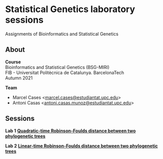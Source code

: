 # Statistical Genetics laboratory sessions

Assignments of Bioinformatics and Statistical Genetics

## About

**Course**  
Bioinformatics and Statistical Genetics (BSG-MIRI)  
FIB - Universitat Politècnica de Catalunya. BarcelonaTech  
Autumn 2021  

**Team**  
* Marcel Cases
&lt;marcel.cases@estudiantat.upc.edu&gt;
* Antoni Casas
&lt;antoni.casas.munoz@estudiantat.upc.edu&gt;

## Sessions

**Lab 1** [**Quadratic-time Robinson-Foulds distance between two phylogenetic trees**](robinson-foulds-quadratic-time/main.ipynb)

**Lab 2** [**Linear-time Robinson-Foulds distance between two phylogenetic trees**](robinson-foulds-linear-time/main.ipynb)
